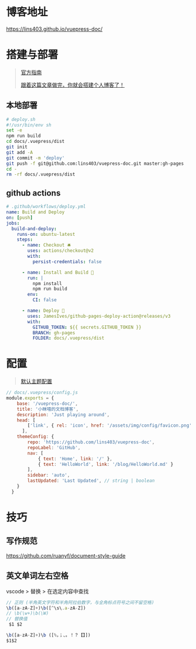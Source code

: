 # 博客地址

<https://lins403.github.io/vuepress-doc/>



# 搭建与部署

>  [官方指南](https://vuepress.vuejs.org/zh/guide/)
>
> [跟着这篇文章做完，你就会搭建个人博客了！](https://www.jianshu.com/p/6e8c608f24c8)

## 本地部署

```sh
# deploy.sh
#!/usr/bin/env sh
set -e
npm run build
cd docs/.vuepress/dist
git init
git add -A
git commit -m 'deploy'
git push -f git@github.com:lins403/vuepress-doc.git master:gh-pages
cd -
rm -rf docs/.vuepress/dist
```

## github actions

```yaml
# .github/workflows/deploy.yml
name: Build and Deploy
on: [push]
jobs:
  build-and-deploy:
    runs-on: ubuntu-latest
    steps:
      - name: Checkout 🛎️
        uses: actions/checkout@v2 
        with:
          persist-credentials: false

      - name: Install and Build 🔧
        run: |
          npm install
          npm run build
        env:
          CI: false

      - name: Deploy 🚀
        uses: JamesIves/github-pages-deploy-action@releases/v3
        with:
          GITHUB_TOKEN: ${{ secrets.GITHUB_TOKEN }}
          BRANCH: gh-pages
          FOLDER: docs/.vuepress/dist
```





# 配置

> [默认主题配置](https://vuepress.vuejs.org/zh/theme/default-theme-config.html#%E9%A6%96%E9%A1%B5)

```js
// docs/.vuepress/config.js
module.exports = {
    base: '/vuepress-doc/',
    title: '小眯嘻的文档博客',
    description: 'Just playing around',
    head: [
        ['link', { rel: 'icon', href: '/assets/img/config/favicon.png' }]
      ],
    themeConfig: {
        repo: 'https://github.com/lins403/vuepress-doc',
        repoLabel: 'GitHub',
        nav: [
            { text: 'Home', link: '/' },
            { text: 'HelloWorld', link: '/blog/HelloWorld.md' }
        ],
        sidebar: 'auto',
        lastUpdated: 'Last Updated', // string | boolean
    }
  }
```



# 技巧

## 写作规范

<https://github.com/ruanyf/document-style-guide>



## 英文单词左右空格

vscode > 替换 > 在选定内容中查找

```js
// 正则 (半角英文字符和半角阿拉伯数字，与全角标点符号之间不留空格)
\b([a-zA-Z]+)\b([^\s\.a-zA-Z])
// \b(\w+)\b(\W)                
// 替换值
 $1 $2
```

```js
\b([a-zA-Z]+)\b ([%，；、。！？【】])
$1$2
```

